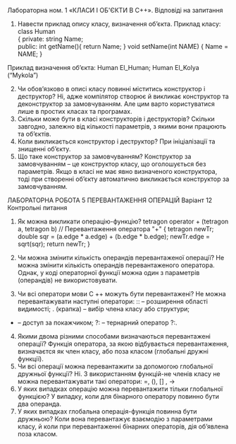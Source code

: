 Лабораторна ном. 1 «КЛАСИ І ОБ'ЄКТИ В С++». Відповіді на запитання
1. Навести приклад опису класу, визначення об’єкта.
Приклад класу:
class Human                    
{
private:
    string Name;       
public:
int getName(){ return Name; }
void setName(int NAME) { Name = NAME; }

Приклад визначення об’єкта:
   Human El_Human;
   Human El_Kolya (“Mykola”) 

2. Чи обов’язково в описі класу повинні міститись конструктор і
деструктор?
Ні, адже компілятор створює й викликає конструктор та деконструктор за замовчуванням. Але цим варто користуватися лише в простих класах та програмах.
3. Скільки може бути в класі конструкторів і деструкторів?
Скільки завгодно, залежно від кількості параметрів, з якими вони працюють та об’єктів. 
4. Коли викликається конструктор і деструктор?
При ініціалізації та знищенні об’єкту. 
5. Що таке конструктор за замовчуванням?
Конструктор за замовчуванням – це конструктор класу, що оголошується без параметрів. Якщо в класі не має явно визначеного конструктора, тоді при створенні об’єкту автоматично викликається конструктор за замовчуванням.

ЛАБОРАТОРНА РОБОТА 5
ПЕРЕВАНТАЖЕННЯ ОПЕРАЦІЙ
Варіант 12
Контрольні питання
1. Як можна викликати операцію-функцію?
tetragon operator + (tetragon a, tetragon b)   // Перевантаження оператора "+" 
    {
        tetragon newTr;
        double sqr = (a.edge * a.edge) + (b.edge * b.edge);
        newTr.edge = sqrt(sqr);
        return newTr;
    }

2. Чи можна змінити кількість операндів перевантаженої операції?
Не можна змінити кількість операндів перевантаженого оператора. Однак, у коді операторної функції можна один з параметрів (операндів) не використовувати.

3. Чи всі оператори мови С ++ можуть бути перевантажені?
Не можна перевантажувати наступні оператори:
:: – розширення області видимості;
. (крапка) – вибір члена класу або структури;
* – доступ за покажчиком;
?: – тернарний оператор ?:.

4. Якими двома різними способами визначаються перевантажені операції?
Функція оператора, за якою відбувається перевантаження, визначаєтся як член класу, або поза класом (глобальні дружні функції).
5. Чи всі операції можна перевантажити за допомогою глобальної
дружньої функції?
Ні. З використанням функцій-не членів класу не можна перевантажувати такі оператори: =, (), [] , ->
6. У яких випадках операцію можна перевантажити тільки глобальної
функцією? 
У випадку, коли для бінарного оператору повинно бути два операнда.
7. У яких випадках глобальна операція-функція повинна бути дружньою?
Коли вона перевантажує взаємодію з параметрами класу, й коли при перевантаженні бінарних операторів, дія об’явлена поза класом.

